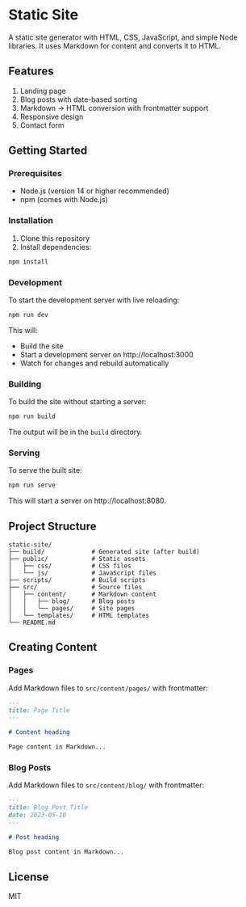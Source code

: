# Static Site

A static site generator with HTML, CSS, JavaScript, and simple Node libraries. It uses Markdown for content and converts it to HTML.

## Features

1. Landing page
2. Blog posts with date-based sorting
3. Markdown -> HTML conversion with frontmatter support
4. Responsive design
5. Contact form

## Getting Started

### Prerequisites

- Node.js (version 14 or higher recommended)
- npm (comes with Node.js)

### Installation

1. Clone this repository
2. Install dependencies:

```bash
npm install
```

### Development

To start the development server with live reloading:

```bash
npm run dev
```

This will:
- Build the site
- Start a development server on http://localhost:3000
- Watch for changes and rebuild automatically

### Building

To build the site without starting a server:

```bash
npm run build
```

The output will be in the `build` directory.

### Serving

To serve the built site:

```bash
npm run serve
```

This will start a server on http://localhost:8080.

## Project Structure

```
static-site/
├── build/             # Generated site (after build)
├── public/            # Static assets
│   ├── css/           # CSS files
│   └── js/            # JavaScript files
├── scripts/           # Build scripts
├── src/               # Source files
│   ├── content/       # Markdown content
│   │   ├── blog/      # Blog posts
│   │   └── pages/     # Site pages
│   └── templates/     # HTML templates
└── README.md
```

## Creating Content

### Pages

Add Markdown files to `src/content/pages/` with frontmatter:

```markdown
---
title: Page Title
---

# Content heading

Page content in Markdown...
```

### Blog Posts

Add Markdown files to `src/content/blog/` with frontmatter:

```markdown
---
title: Blog Post Title
date: 2023-05-10
---

# Post heading

Blog post content in Markdown...
```

## License

MIT
